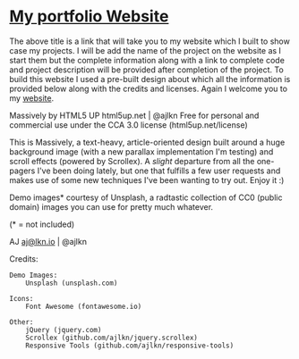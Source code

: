 
# [My portfolio Website](https://bit.ly/nikhil_portfolio)


The above title is a link that will take you to my website which I built to show case my projects. I will be add the name of the project on the website as I start them but the complete information along with a link to complete code and project description will be provided after completion of the project. To build this website I used a pre-built design about which all the information is provided below along with the credits and licenses. Again I welcome you to my [website](https://bit.ly/nikhil_portfolio).



Massively by HTML5 UP
html5up.net | @ajlkn
Free for personal and commercial use under the CCA 3.0 license (html5up.net/license)


This is Massively, a text-heavy, article-oriented design built around a huge background
image (with a new parallax implementation I'm testing) and scroll effects (powered by
Scrollex). A *slight* departure from all the one-pagers I've been doing lately, but one
that fulfills a few user requests and makes use of some new techniques I've been wanting
to try out. Enjoy it :)

Demo images* courtesy of Unsplash, a radtastic collection of CC0 (public domain) images
you can use for pretty much whatever.

(* = not included)

AJ
aj@lkn.io | @ajlkn


Credits:

	Demo Images:
		Unsplash (unsplash.com)

	Icons:
		Font Awesome (fontawesome.io)

	Other:
		jQuery (jquery.com)
		Scrollex (github.com/ajlkn/jquery.scrollex)
		Responsive Tools (github.com/ajlkn/responsive-tools)
